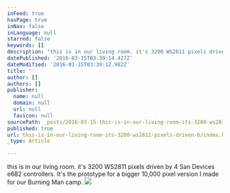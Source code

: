 ```yaml
---
inFeed: true
hasPage: true
inNav: false
inLanguage: null
starred: false
keywords: []
description: "this is in our living room. it's 3200 WS2811 pixels driven by 4 San Devices e682 controllers. It's the prototype for a bigger 10,000 pixel version"
datePublished: '2016-03-15T03:39:14.427Z'
dateModified: '2016-03-15T03:39:12.982Z'
title: ''
author: []
authors: []
publisher:
  name: null
  domain: null
  url: null
  favicon: null
sourcePath: _posts/2016-03-15-this-is-in-our-living-room-its-3200-ws2811-pixels-driven-b.md
published: true
url: this-is-in-our-living-room-its-3200-ws2811-pixels-driven-b/index.html
_type: Article

---
```

this is in our living room. it's 3200 WS2811 pixels driven by 4 San Devices e682 controllers. It's the prototype for a bigger 10,000 pixel version I made for our Burning Man camp.
![](https://the-grid-user-content.s3-us-west-2.amazonaws.com/33677e78-10f5-4a36-9f04-d9481dd478ed.jpg)